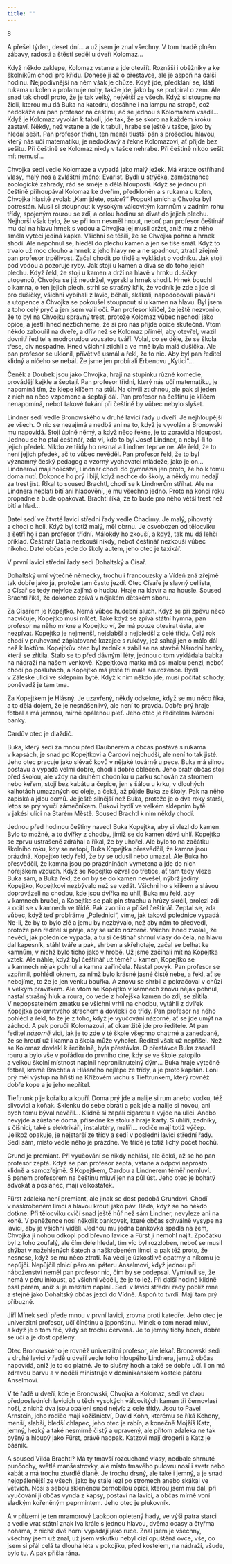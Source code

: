 ```yaml
---
title: ""
---
```


8

A přešel týden, deset dní… a už jsem je znal všechny.
V tom hradě plném zábavy, radosti a štěstí seděl u dveří Kolomaz…

Když někdo zaklepe, Kolomaz vstane a jde otevřít.
Roznáší i oběžníky a ke školníkům chodí pro křídu.
Donese ji až o přestávce, ale je aspoň na další hodinu.
Nejpodivnější na něm však je chůze.
Když jde, předklání se, klátí rukama u kolen a prolamuje nohy, takže jde, jako by se podpíral o zem.
Ale snad tak chodí proto, že je tak velký, největší ze všech.
Když si stoupne na židli, kterou mu dá Buka na katedru, dosáhne i na lampu na stropě, což nedokáže ani pan profesor na češtinu, ač se jednou s Kolomazem vsadil… Když je Kolomaz vyvolán k tabuli, jde tak, že se skoro na každém kroku zastaví.
Někdy, než vstane a jde k tabuli, hrabe se ještě v tašce, jako by hledal sešit.
Pan profesor třídní, ten menší tlustší pán s prošedlou hlavou, který nás učí matematiku, je nedočkavý a řekne Kolomazovi, ať přijde bez sešitu.
Při češtině se Kolomaz nikdy v tašce nehrabe.
Při češtině nikdo sešit mít nemusí…

Chvojka sedí vedle Kolomaze a vypadá jako malý ježek.
Má krátce ostříhané vlasy, malý nos a zvláštní jméno: Evarist.
Bydlí u strýčka, zaměstnance zoologické zahrady, rád se směje a dělá hlouposti.
Když se jednou při češtině přihoupával Kolomaz ke dveřím, předkloněn a s rukama u kolen, Chvojka hlasitě zvolal: „Kam jdete, _opice_?“ Propukl smích a Chvojka byl potrestán.
Musil si stoupnout k vysokým válcovitým kamnům v zadním rohu třídy, spojeným rourou se zdí, a celou hodinu se dívat do jejich plechu.
Nejhorší však bylo, že se při tom nesměl hnout, neboť pan profesor češtinář mu dal na hlavu hrnek s vodou a Chvojka jej musil držet, aniž mu z něho směla vytéci jediná kapka.
Všichni se těšili, že se Chvojka pohne a hrnek shodí.
Ale nepohnul se, hleděl do plechu kamen a jen se tiše smál.
Když to trvalo už moc dlouho a hrnek z jeho hlavy ne a ne spadnout, ztratil zřejmě pan profesor trpělivost.
Začal chodit po třídě a vykládat o vodníku.
Jak stojí pod vodou a pozoruje ryby.
Jak stojí u kamen a dívá se do toho jejich plechu.
Když řekl, že stojí u kamen a drží na hlavě v hrnku dušičky utopenců, Chvojka se již neudržel, vyprskl a hrnek shodil.
Hrnek bouchl o kamna, o ten jejich plech, strhl se strašný křik, že vodník je zde a jde si pro dušičky, všichni vybíhali z lavic, běhali, skákali, napodobovali plavání a utopence a Chvojka se pokoušel stoupnout si u kamen na hlavu.
Byl jsem z toho celý pryč a jen jsem valil oči.
Pan profesor křičel, že ještě nezvonilo, že to byl na Chvojku správný trest, protože Kolomaz vůbec nechodí jako opice, a jestli hned neztichneme, že si pro nás přijde opice skutečná.
Vtom někdo zabouřil na dveře, a dřív než se Kolomaz přiměl, aby otevřel, vrazil dovnitř ředitel s modrorudou vousatou tváří.
Volal, co se děje, že se škola třese, div nespadne.
Hned všichni ztichli a ve mně byla malá dušička.
Ale pan profesor se uklonil, přívětivě usmál a řekl, že to nic.
Aby byl pan ředitel klidný a ničeho se nebál.
Že jsme jen probírali Erbenovu „Kytici“…

Čeněk a Doubek jsou jako Chvojka, hrají na stupínku různé komedie, provádějí kejkle a šeptají.
Pan profesor třídní, který nás učí matematiku, je napomíná tím, že klepe klíčem na stůl.
Na chvíli ztichnou, ale pak si jeden z nich na něco vzpomene a šeptají dál.
Pan profesor na češtinu je klíčem nenapomíná, neboť takové ťukání při češtině by vůbec nebylo slyšet.

Lindner sedí vedle Bronowského v druhé lavici řady u dveří.
Je nejhloupější ze všech.
O nic se nezajímá a nedbá ani na to, když je vyvolán a Bronowski mu napovídá.
Stojí úplně němý, a když něco řekne, je to zpravidla hloupost.
Jednou se ho ptal češtinář, zda ví, kdo to byl Josef Lindner, a nebyl-li to jejich předek.
Nikdo ze třídy ho neznal a Lindner teprve ne.
Ale řekl, že to není jejich předek, ač to vůbec nevěděl.
Pan profesor řekl, že to byl významný český pedagog a vzorný vychovatel mládeže, jako je on… Lindnerovi mají holičství, Lindner chodí do gymnázia jen proto, že ho k tomu doma nutí.
Dokonce ho prý i bijí, když nechce do školy, a někdy mu nedají za trest jíst.
Říkal to soused Brachtl, chodí se k Lindnerům stříhat.
Ale na Lindnera neplatí bití ani hladovění, je mu všechno jedno.
Proto na konci roku propadne a bude opakovat.
Brachtl říká, že to bude pro něho větší trest než bití a hlad…

Datel sedí ve čtvrté lavici střední řady vedle Chadimy.
Je malý, pihovatý a chodí o holi.
Když byl totiž malý, měl obrnu.
Je osvobozen od tělocviku a šetří ho i pan profesor třídní.
Málokdy ho zkouší, a když, tak mu dá lehčí příklad.
Češtinář Datla nezkouší nikdy, neboť češtinář nezkouší vůbec nikoho.
Datel občas jede do školy autem, jeho otec je taxikář.

V první lavici střední řady sedí Dohaltský a Císař.

Dohaltský umí výtečně německy, trochu i francouzsky a Vídeň zná zřejmě tak dobře jako já, protože tam často jezdí.
Otec Císaře je slavný cellista, a Císař se tedy nejvíce zajímá o hudbu.
Hraje na klavír a na housle.
Soused Brachtl říká, že dokonce zpívá v nějakém dětském sboru.

Za Císařem je Kopejtko.
Nemá vůbec hudební sluch.
Když se při zpěvu něco nacvičuje, Kopejtko musí mlčet.
Také když se zpívá státní hymna, pan profesor na něho mrkne a Kopejtko ví, že má pouze otevírat ústa, ale nezpívat.
Kopejtko je nejmenší, nejslabší a nejbledší z celé třídy.
Celý rok chodí v pruhované záplatované kazajce s rukávy, jež sahají jen o málo dál než k loktům.
Kopejtkův otec byl zedník a zabil se na stavbě Národní banky, která se zřítila.
Stalo se to před dávnými léty, jednou o tom vykládala babka na nádraží na našem venkově.
Kopejtkova matka má asi malou penzi, neboť chodí po posluhách, a Kopejtko má ještě tři malé sourozence.
Bydlí v Záleské ulici ve sklepním bytě.
Když k nim někdo jde, musí počítat schody, poněvadž je tam tma.

Za Kopejtkem je Hlásný.
Je uzavřený, někdy odsekne, když se mu něco říká, a to dělá dojem, že je nesnášenlivý, ale není to pravda.
Dobře prý hraje fotbal a má jemnou, mírně opálenou pleť.
Jeho otec je ředitelem Národní banky.

Cardův otec je dlaždič.

Buka, který sedí za mnou před Daubnerem a občas postává s rukama v kapsách, je snad po Kopejtkovi a Cardovi nejchudší, ale není to tak jisté.
Jeho otec pracuje jako slévač kovů v nějaké továrně u pece.
Buka má silnou postavu a vypadá velmi dobře, chodí i dobře oblečen.
Jeho bratr občas stojí před školou, ale vždy na druhém chodníku u parku schován za stromem nebo keřem, stojí bez kabátu a čepice, jen s šálou u krku, v dlouhých kalhotách umazaných od oleje, a čeká, až půjde Buka ze školy.
Pak na něho zapíská a jdou domů.
Je ještě silnější než Buka, protože je o dva roky starší, letos se prý vyučí zámečníkem.
Bukovi bydlí ve velkém sklepním bytě v jakési ulici na Starém Městě.
Soused Brachtl k nim někdy chodí.

Jednou před hodinou češtiny navedl Buka Kopejtka, aby si vlezl do kamen.
Bylo to možné, a to dvířky z chodby, jimiž se do kamen dává uhlí.
Kopejtko se zprvu ustrašeně zdráhal a říkal, že by uhořel.
Ale bylo to na začátku školního roku, kdy se netopí, Buka Kopejtka přesvědčil, že kamna jsou prázdná.
Kopejtko tedy řekl, že by se udusil nebo umazal.
Ale Buka ho přesvědčil, že kamna jsou po prázdninách vymetena a jde do nich hořejškem vzduch.
Když se Kopejtko ozval do třetice, ať tam tedy vleze Buka sám, a Buka řekl, že on by se do kamen nevešel, nýbrž jediný Kopejtko, Kopejtkovi nezbývalo než se vzdát.
Všichni ho s křikem a slávou doprovázeli na chodbu, kde jsou dvířka na uhlí, Buka mu řekl, aby v kamnech bručel, a Kopejtko se pak pln strachu a hrůzy skrčil, prolezl zdí a ocitl se v kamnech ve třídě.
Pak zvonilo a přišel češtinář.
Zeptal se, zda vůbec, když teď probíráme „Polednici“, víme, jak taková polednice vypadá.
Ne-li, že by to bylo zlé a jemu by nezbývalo, než aby nám to předvedl, protože pan ředitel si přeje, aby se učilo _názorně_.
Všichni hned zvolali, že nevědí, jak polednice vypadá, a tu si češtinář shrnul vlasy do čela, na hlavu dal kapesník, stáhl tváře a pak, shrben a skřehotaje, začal se belhat ke kamnům, v nichž bylo ticho jako v hrobě.
Už jsme začínali mít na Kopejtka vztek.
Ale náhle, když byl češtinář už téměř u kamen, Kopejtko se v kamnech nějak pohnul a kamna zařinčela.
Nastal povyk. Pan profesor se vzpřímil, pohlédl oknem, za nímž bylo krásné jasné čisté nebe, a řekl, ať se nebojíme, to že je jen venku bouřka.
A znovu se shrbil a pokračoval v chůzi s velkým pravítkem.
Ale vtom se Kopejtko v kamnech znovu nějak pohnul, nastal strašný hluk a roura, co vede z hořejška kamen do zdi, se zřítila.
V nepopsatelném zmatku se všichni vrhli na chodbu, vytáhli z dvířek Kopejtka polomrtvého strachem a dovlekli do třídy.
Pan profesor na něho pohlédl a řekl, to že je z toho, když je vyučování názorné, ať se jde umýt na záchod.
A pak poručil Kolomazovi, ať okamžitě jde pro ředitele.
Ať pan ředitel _názorně_ vidí, jak je to zde v té škole všechno chatrné a zanedbané, že se hroutí už i kamna a škola může vyhořet.
Ředitel však už nepřišel.
Než se Kolomaz dovlekl k ředitelně, byla přestávka.
O přestávce Buka zasadil rouru a bylo vše v pořádku do prvního dne, kdy se ve škole zatopilo a velkou školní místnost naplnil neproniknutelný dým… Buka hraje výtečně fotbal, kromě Brachtla a Hlásného nejlépe ze třídy, a je proto kapitán.
Loni prý měl výstup na hřišti na Křížovém vrchu s Tieftrunkem, který rovněž dobře kope a je jeho nepřítel.

Tieftrunk pije kořalku a kouří.
Doma prý jde a nalije si rum anebo vodku, též slivovici a koňak.
Sklenku do sebe obrátí a pak jde a nalije si novou, ani bych tomu býval nevěřil… Klidně si zapálí cigaretu a vyjde na ulici.
Anebo nevyjde a zůstane doma, přisedne ke stolu a hraje karty.
S uhlíři, zedníky, s číšnicí, také s elektrikáři, instalatéry, malíři… rodiče mají totiž výčep.
Jelikož opakuje, je nejstarší ze třídy a sedí v poslední lavici střední řady.
Sedí sám, místo vedle něho je prázdné.
Ve třídě je totiž lichý počet hochů.

Grund je premiant.
Při vyučování se nikdy nehlásí, ale čeká, až se ho pan profesor zeptá.
Když se pan profesor zeptá, vstane a odpoví naprosto klidně a samozřejmě.
S Kopejtkem, Cardou a Lindnerem téměř nemluví.
S panem profesorem na češtinu mluví jen na půl úst.
Jeho otec je bohatý advokát a poslanec, mají velkostatek.

Fürst zdaleka není premiant, ale jinak se dost podobá Grundovi.
Chodí v naškrobeném límci a hlavou kroutí jako páv.
Běda, když se ho někdo dotkne.
Při tělocviku cvičí snad ještě hůř než sám Lindner, nevyleze ani na koně.
V peněžence nosí několik bankovek, které občas schválně vysype na lavici, aby je všichni viděli.
Jednou mu jedna bankovka spadla na zem, Chvojka ji nohou odkopl pod břevno lavice a Fürst ji nemohl najít.
Zpočátku byl z toho zoufalý, ale čím déle hledal, tím víc byl rozzloben, neboť se musil shýbat v nažehlených šatech a naškrobeném límci, a pak též proto, že nesnese, když se mu něco ztratí.
Na věci je úzkostlivě opatrný a nikomu je nepůjčí.
Nepůjčil plnicí péro ani páteru Anselmovi, když jednou při náboženství neměl pan profesor nic, čím by se podepsal.
Vymluvil se, že nemá v péru inkoust, ač všichni věděli, že je to lež.
Při další hodině klidně psal pérem, aniž si je mezitím naplnil.
Sedí v lavici střední řady poblíž mne a stejně jako Dohaltský občas jezdí do Vídně.
Aspoň to tvrdí.
Mají tam prý příbuzné.

Jiří Mínek sedí přede mnou v první lavici, zrovna proti katedře.
Jeho otec je univerzitní profesor, učí čínštinu a japonštinu.
Mínek o tom nerad mluví, a když je o tom řeč, vždy se trochu červená.
Je to jemný tichý hoch, dobře se učí a je dost opálený.

Otec Bronowského je rovněž univerzitní profesor, ale lékař.
Bronowski sedí v druhé lavici v řadě u dveří vedle toho hloupého Lindnera, jemuž občas napovídá, aniž je to co platné.
Je to slušný hoch a také se dobře učí.
I on má zdravou barvu a v neděli ministruje v dominikánském kostele páteru Anselmovi.

V té řadě u dveří, kde je Bronowski, Chvojka a Kolomaz, sedí ve dvou předposledních lavicích u těch vysokých válcovitých kamen tři černovlasí hoši, z nichž dva jsou opáleni snad nejvíc z celé třídy.
Jsou to Pavel Arnstein, jeho rodiče mají kožišnictví, David Kohn, kterému se říká Kchony, menší, slabší, bledší chlapec, jeho otec je rabín, a konečně Mojžíš Katz, jemný, hezký a také nesmírně čistý a upravený, ale přitom zdaleka ne tak pyšný a hloupý jako Fürst, právě naopak.
Katzovi mají drogerii a Katz je básník.

A soused Vilda Brachtl? Má ty tmavší rozcuchané vlasy, nedbale shrnuté punčochy, světlé manšestrovky, ale místo tmavého pulovru nosí i svetr nebo kabát a má trochu ztvrdlé dlaně.
Je trochu drsný, ale také i jemný, a je snad nejopálenější ze všech, jako by stále lezl po stromech anebo skákal ve větvích.
Nosí s sebou skleněnou černobílou opici, kterou jsem mu dal, při vyučování ji občas vyndá z kapsy, postaví na lavici, a občas mírně voní sladkým kořeněným peprmintem.
Jeho otec je plukovník.

A v přízemí je ten mramorový Laokoon opletený hady, ve výši patra starci a vedle vrat státní znak lva krále s jednou hlavou, dvěma ocasy a čtyřma nohama, z nichž dvě horní vypadají jako ruce.
Znal jsem je všechny, všechny jsem už znal, už jsem vskutku nebyl cizí opuštěná ovce, vše, co jsem si přál celá ta dlouhá léta v pokojíku, před kostelem, na nádraží, všude, bylo tu.
A pak přišla rána.